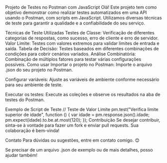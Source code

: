 Projeto de Testes no Postman com JavaScript
Olá! Este projeto tem como objetivo demonstrar como realizar testes automatizados em uma API usando o Postman, com scripts em JavaScript. Utilizamos diversas técnicas de teste para garantir a qualidade e a confiabilidade do seu serviço.

Técnicas de Teste Utilizadas
Testes de Classe: Verificação de diferentes categorias de respostas, como sucesso, erro de cliente e erro de servidor.
Valor Limite: Testes com valores extremos para validar limites de entrada e saída.
Tabela de Decisão: Testes baseados em diferentes combinações de condições para cobrir cenários variados.
Análise Combinatória: Combinação de múltiplos fatores para testar várias configurações possíveis.
Como usar
Importar o projeto no Postman:
Importe o arquivo
.json
do seu projeto no Postman.

Configurar variáveis:
Ajuste as variáveis de ambiente conforme necessário para seu ambiente de teste.

Executar os testes:
Execute as coleções e observe os resultados na aba de testes do Postman.

Exemplo de Script de Teste
// Teste de Valor Limite
pm.test("Verifica limite superior de idade", function () {
    var idade = pm.response.json().idade;
    pm.expect(idade).to.be.at.most(120);
});
Contribuição
Se desejar contribuir, sinta-se à vontade para fazer um fork e enviar pull requests. Sua colaboração é bem-vinda!

Contato
Para dúvidas ou sugestões, entre em contato comigo. 😊

Se precisar de um arquivo
.json
de exemplo ou de mais detalhes, posso ajudar também!
